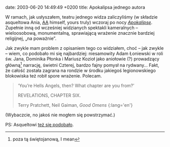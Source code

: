 date: 2003-06-20 14:49:49 +0200
title: Apokalipsa jednego autora

W ramach, jak usłyszałem, teatru jednego widza zaliczyliśmy (w składzie asqueltowa Ania, [AA](http://asq.art.pl/ ' Andy Asquelt – młodzieżowy pamiętnik publiczny') himself, yours truly) wczoraj po nocy <cite>[Apokalipsę](http://teatr-a.art.pl/spektakl.php?id=apokalipsa 'największy spektakl impresaryjnego teatru')</cite>. Zupełnie inną od wcześniej widzianych spektakli kameralnych – wieloosobową, monumentalną, sprawiającą wrażenie znacznie bardziej religijnej, „na poważnie”.

Jak zwykle mam problem z opisaniem tego co widziałem, choć – jak zwykle – wiem, co podobało mi się najbardziej: niesamowity Adam Łoniewski w roli św. Jana, Dominika Płonka i Mariusz Kozioł jako aniołowie (?) prowadzący główną[^1] narrację, świetni Czterej, bardzo fajny pomysł na rydwany…  Fakt, że całość została zagrana na rondzie w środku jakiegoś legionowskiego blokowiska też robił spore wrażenie. Polecam.

> ‘You’re Hells Angels, then? What chapter are you from?’
>
> REVELATIONS, CHAPTER SIX.
>
> Terry Pratchett, Neil Gaiman, <cite>Good Omens</cite>
{:lang='en'}

(Wybaczcie, no jakoś nie mogłem się powstrzymać.)

PS: Asqueltowi [też się podobało](http://asq.jogger.pl/comment.php?eid=4214 'wpis na b-side').

[^1]: poza tą świętojanową, I mean
